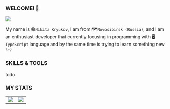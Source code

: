 ### WELCOME! 👋

![](https://komarev.com/ghpvc/?username=zirionneft&color=blueviolet&label=PROFILE+VISITS)

My name is 😁`Nikita Kryukov`, I am from 🗺️`Novosibirsk (Russia)`, and I am an enthusiast-developer that currently focusing in programming with 🖥️`TypeScript` language and by the same time is trying to learn something new ✨💡

### SKILLS & TOOLS
todo

### MY STATS
<table>
  <tr>
    <td align="center" style="padding=0;width=50%;">
      <img align="center" style="padding=0;" src="https://github-readme-stats.vercel.app/api/?username=zirionneft&theme=synthwave&show_icons=true&hide_border=true&bg_color=00000000&hide_title=true&count_private=true" />
    </td>
    <td align="center" style="padding=0;width=50%;">
      <img align="center" style="padding=0;" src="https://github-readme-stats.quantumlytangled.vercel.app/api/top-langs/?username=zirionneft&theme=synthwave&layout=compact&show_icons=true&hide_border=true&count_private=true" />
    </td>
  </tr>
</table>
